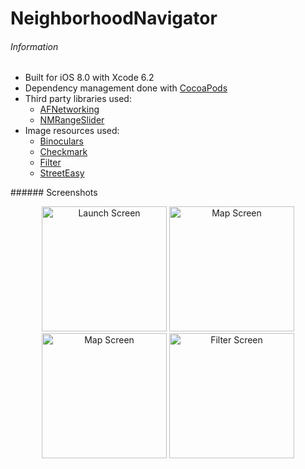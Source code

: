 # NeighborhoodNavigator
###### Information
<ul>
  <li>Built for iOS 8.0 with Xcode 6.2</li>
  <li>Dependency management done with <a href="http://cocoapods.org">CocoaPods</a></li>
  <li>Third party libraries used:
  <ul>
    <li><a href="https://github.com/AFNetworking/AFNetworking">AFNetworking</a></li>
    <li><a href="https://github.com/muZZkat/NMRangeSlider">NMRangeSlider</a></li>
  </ul>
  </li>
  <li>Image resources used:
  <ul>
    <li><a href="http://www.flaticon.com/free-icon/binoculars_51179">Binoculars</a></li>
    <li><a href="http://www.flaticon.com/free-icon/check-circular-button_56485">Checkmark</a></li>
    <li><a href="http://www.flaticon.com/free-icon/filter_24540">Filter</a></li>
    <li><a href="http://press.streeteasy.com/logos">StreetEasy</a></li>
  </ul>
  </li>
</ul>
###### Screenshots
<p align="center" >
  <img src="http://i.imgur.com/w745Dm5.png" alt="Launch Screen" title="Launch Screen" width="200">
  <img src="http://i.imgur.com/X8ZML2t.png" alt="Map Screen" title="Map Screen" width="200">
  <img src="http://i.imgur.com/fCoi2Yn.png" alt="Map Screen" title="Map Screen" width="200">
  <img src="http://i.imgur.com/3ikbXL2.png" alt="Filter Screen" title="Filter Screen" width="200">
</p>
